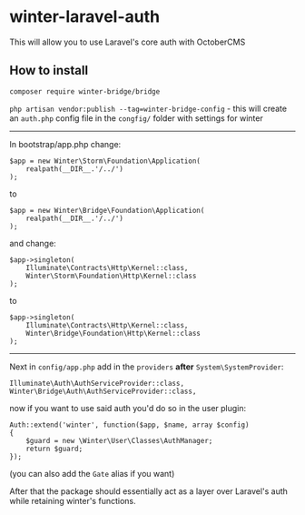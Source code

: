 # winter-laravel-auth
This will allow you to use Laravel's core auth with OctoberCMS

## How to install
`composer require winter-bridge/bridge`

`php artisan vendor:publish --tag=winter-bridge-config` - this will create an `auth.php` config file in the `congfig/` folder with settings for winter

----

In bootstrap/app.php change:
```
$app = new Winter\Storm\Foundation\Application(
    realpath(__DIR__.'/../')
);
```
to
```
$app = new Winter\Bridge\Foundation\Application(
    realpath(__DIR__.'/../')
);
```

and change:
```
$app->singleton(
    Illuminate\Contracts\Http\Kernel::class,
    Winter\Storm\Foundation\Http\Kernel::class
);
```
to
```
$app->singleton(
    Illuminate\Contracts\Http\Kernel::class,
    Winter\Bridge\Foundation\Http\Kernel::class
);
```

----

Next in `config/app.php` add in the `providers` **after** `System\SystemProvider`:
```
Illuminate\Auth\AuthServiceProvider::class,
Winter\Bridge\Auth\AuthServiceProvider::class,
```

now if you want to use said auth you'd do so in the user plugin:

```
Auth::extend('winter', function($app, $name, array $config)
{
    $guard = new \Winter\User\Classes\AuthManager;
    return $guard;
});
```

(you can also add the `Gate` alias if you want)

After that the package should essentially act as a layer over Laravel's auth while retaining winter's functions.
